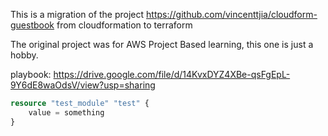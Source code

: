 This is a migration of the project https://github.com/vincenttjia/cloudform-guestbook from cloudformation to terraform

The original project was for AWS Project Based learning, this one is just a hobby.

playbook: https://drive.google.com/file/d/14KvxDYZ4XBe-qsFgEpL-9Y6dE8waOdsV/view?usp=sharing

```terraform
resource "test_module" "test" {
    value = something
}
```